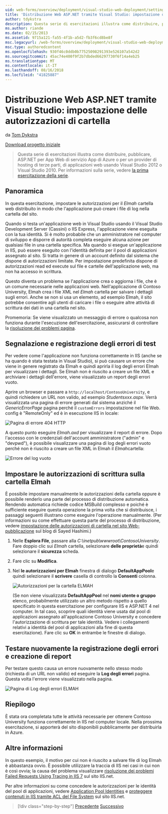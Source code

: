 ```yaml
---
uid: web-forms/overview/deployment/visual-studio-web-deployment/setting-folder-permissions
title: 'Distribuzione Web ASP.NET tramite Visual Studio: impostazione delle autorizzazioni di cartella | Microsoft Docs'
author: tdykstra
description: Questa serie di esercitazioni illustra come distribuire, pubblicare, ASP.NET per App Web di servizio App di Azure o per un provider di hosting di terze parti, di applicazioni web da utilizza...
ms.author: riande
ms.date: 02/15/2013
ms.assetid: 9715a121-fa55-4f1b-a5d2-fb3f6cd8be8f
msc.legacyurl: /web-forms/overview/deployment/visual-studio-web-deployment/setting-folder-permissions
msc.type: authoredcontent
ms.openlocfilehash: 930f46c0ddb0b77525098291393e526107a542d2
ms.sourcegitcommit: 45ac74e400f9f2b7dbded66297730f6f14a4eb25
ms.translationtype: MT
ms.contentlocale: it-IT
ms.lasthandoff: 08/16/2018
ms.locfileid: "41825887"
---
```

<a name="aspnet-web-deployment-using-visual-studio-setting-folder-permissions"></a>Distribuzione Web ASP.NET tramite Visual Studio: impostazione delle autorizzazioni di cartella
====================
da [Tom Dykstra](https://github.com/tdykstra)

[Download progetto iniziale](http://go.microsoft.com/fwlink/p/?LinkId=282627)

> Questa serie di esercitazioni illustra come distribuire, pubblicare, ASP.NET per App Web di servizio App di Azure o per un provider di hosting di terze parti, di applicazioni web usando Visual Studio 2012 o Visual Studio 2010. Per informazioni sulla serie, vedere [la prima esercitazione della serie](introduction.md).


## <a name="overview"></a>Panoramica

In questa esercitazione, impostare le autorizzazioni per il *Elmah* cartella web distribuito in modo che l'applicazione può creare i file di log nella cartella del sito.

Quando si testa un'applicazione web in Visual Studio usando il Visual Studio Development Server (Cassini) o IIS Express, l'applicazione viene eseguita con la tua identità. Si è molto probabile che un amministratore nel computer di sviluppo e disporre di autorità completa eseguire alcuna azione per qualsiasi file in una cartella specifica. Ma quando si esegue un'applicazione in IIS, può essere eseguito con l'identità definita per il pool di applicazioni assegnato al sito. Si tratta in genere di un account definito dal sistema che dispone di autorizzazioni limitate. Per impostazione predefinita dispone di autorizzazioni read ed execute sul file e cartelle dell'applicazione web, ma non ha accesso in scrittura.

Questo diventa un problema se l'applicazione crea o aggiorna i file, che è un comune necessarie nelle applicazioni web. Nell'applicazione di Contoso University, Elmah crea i file XML nel *Elmah* cartella per salvare i dettagli sugli errori. Anche se non si usa un elemento, ad esempio Elmah, il sito potrebbe consentire agli utenti di caricare i file o eseguire altre attività di scrittura dei dati in una cartella nel sito.

Promemoria: Se viene visualizzato un messaggio di errore o qualcosa non funziona durante l'esecuzione dell'esercitazione, assicurarsi di controllare la [risoluzione dei problemi pagina](troubleshooting.md).

## <a name="test-error-logging-and-reporting"></a>Segnalazione e registrazione degli errori di test

Per vedere come l'applicazione non funziona correttamente in IIS (anche se ha quando è stata testata in Visual Studio), si può causare un errore che viene in genere registrato da Elmah e quindi aprirla il log degli errori Elmah per visualizzare i dettagli. Se Elmah non è riuscito a creare un file XML e archiviare i dettagli dell'errore, viene visualizzato un report degli errori vuoto.

Aprire un browser e passare a `http://localhost/ContosoUniversity`, e quindi richiedere un URL non valido, ad esempio *Studentsxxx.aspx*. Verrà visualizzata una pagina di errore generati dal sistema anziché il *GenericErrorPage* pagina perché il `customErrors` impostazione nel file Web. config è "RemoteOnly" ed è in esecuzione IIS in locale:

![Pagina di errore 404 HTTP](setting-folder-permissions/_static/image1.png)

A questo punto eseguire *Elmah.axd* per visualizzare il report di errore. Dopo l'accesso con le credenziali dell'account amministratore (&quot;admin&quot; e &quot;devpwd&quot;), è possibile visualizzare una pagina di log degli errori vuoto perché non è riuscito a creare un file XML in Elmah il *Elmah*cartella:

![Errore del log vuoto](setting-folder-permissions/_static/image2.png)

## <a name="set-write-permission-on-the-elmah-folder"></a>Impostare le autorizzazioni di scrittura sulla cartella Elmah

È possibile impostare manualmente le autorizzazioni della cartella oppure è possibile renderlo una parte del processo di distribuzione automatica. Rendendo automatica richiede codice MSBuild complesso e poiché è sufficiente eseguire questa operazione la prima volta che si distribuisce, i passaggi seguenti illustrano come eseguire l'operazione manualmente. (Per informazioni su come effettuare questa parte del processo di distribuzione, vedere [impostazione delle autorizzazioni di cartella nel sito Web-pubblicazione](http://sedodream.com/2011/11/08/SettingFolderPermissionsOnWebPublish.aspx) sul blog di Sayed Hashimi.)

1. Nelle **Esplora File**, passare alla *C:\inetpub\wwwroot\ContosoUniversity*. Fare doppio clic sui *Elmah* cartella, selezionare **delle proprietà**e quindi selezionare il **sicurezza** scheda.
2. Fare clic su **Modifica**.
3. Nel **le autorizzazioni per Elmah** finestra di dialogo **DefaultAppPool**e quindi selezionare il **scrivere** casella di controllo la **Consenti** colonna.

    ![Autorizzazioni per la cartella ELMAH](setting-folder-permissions/_static/image3.png)

    (Se non viene visualizzata **DefaultAppPool** nel **nomi utente o gruppo** elenco, probabilmente utilizzato un altro metodo rispetto a quello specificato in questa esercitazione per configurare IIS e ASP.NET 4 nel computer. In tal caso, scoprire quali identità viene usata dal pool di applicazioni assegnato all'applicazione Contoso University e concedere l'autorizzazione di scrittura per tale identità. Vedere i collegamenti relativi a identità del pool di applicazioni alla fine di questa esercitazione). Fare clic su **OK** in entrambe le finestre di dialogo.

## <a name="retest-error-logging-and-reporting"></a>Testare nuovamente la registrazione degli errori e creazione di report

Per testare questo causa un errore nuovamente nello stesso modo (richiesta di un URL non valido) ed eseguire la **Log degli errori** pagina. Questa volta l'errore viene visualizzato nella pagina.

![Pagina di Log degli errori ELMAH](setting-folder-permissions/_static/image4.png)

## <a name="summary"></a>Riepilogo

È stata ora completata tutte le attività necessarie per ottenere Contoso University funziona correttamente in IIS nel computer locale. Nella prossima esercitazione, si apporterà del sito disponibili pubblicamente per distribuirla in Azure.

## <a name="more-information"></a>Altre informazioni

In questo esempio, il motivo per cui non è riuscito a salvare file di log Elmah è abbastanza ovvio. È possibile utilizzare la traccia di IIS nei casi in cui non è così ovvia; la causa del problema visualizzare [risoluzione dei problemi Failed Requests Using Tracing in IIS 7](https://www.iis.net/learn/troubleshoot/using-failed-request-tracing/troubleshooting-failed-requests-using-tracing-in-iis) sul sito IIS.net.

Per altre informazioni su come concedere le autorizzazioni per le identità del pool di applicazioni, vedere [Application Pool Identities](https://www.iis.net/learn/manage/configuring-security/application-pool-identities) e [proteggere contenuti in IIS tramite ACL del File System](https://www.iis.net/learn/get-started/planning-for-security/secure-content-in-iis-through-file-system-acls) sul sito IIS.net.

> [!div class="step-by-step"]
> [Precedente](deploying-to-iis.md)
> [Successivo](deploying-to-production.md)
